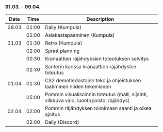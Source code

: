 ### 31.03. - 09.04.

| Date   | Time  | Description     |
| ------ | ----- | --------------- |
| 28.03  | 01:00 | Daily (Kumpula)          |
|        | 01:00 | Asiakastapaaminen (Kumpula) |
| 31.03  | 01:30 | Retro (Kumpula) |
|        | 02:00 | Sprint planning |
|        | 00:30 | Kranaattien räjähdyksien toteutuksen selvitys |
|        | 02:30 | Santerin kanssa kranaattien räjähdysten toteutus |
| 01.04  | 01:30 | CS2 demotiedostojen teko ja ohjeistuksen laatiminen niiden tekemiseen |
|        | 05:00 | Pommin visualisoinnin toteutus (malli, sijainti, vilkkuva valo, luonti/poisto, räjähdys)|
| 02.04  | 02:00 | Pommin räjähdyksen toimimaan saanti ja oikea ajoitus |
|        | 02:00 | Daily (Discord) |
